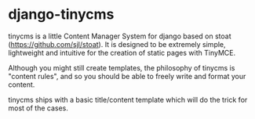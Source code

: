 django-tinycms
==============

tinycms is a little Content Manager System for django based on stoat (https://github.com/sjl/stoat).
It is designed to be extremely simple, lightweight and intuitive for the creation of static pages with TinyMCE.

Although you might still create templates, the philosophy of tinycms is "content rules", and so you should be able to freely write and format your content.

tinycms ships with a basic title/content template which will do the trick for most of the cases. 


